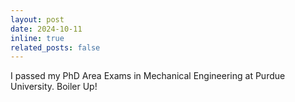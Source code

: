 ```yaml
---
layout: post
date: 2024-10-11
inline: true
related_posts: false
---
```


I passed my PhD Area Exams in Mechanical Engineering at Purdue University. Boiler Up!
